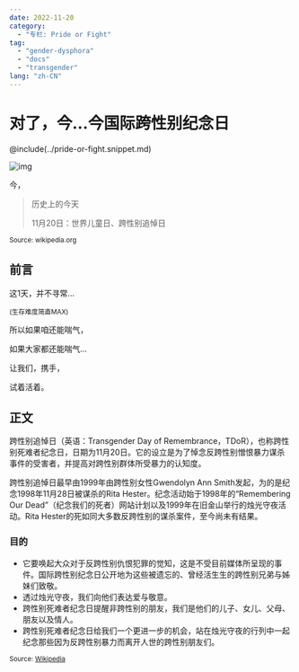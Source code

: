 ```yaml
---
date: 2022-11-20
category:
  - "专栏: Pride or Fight"
tag:
  - "gender-dysphora"
  - "docs"
  - "transgender"
lang: "zh-CN"
---
```


<!-- more -->

# 对了，今...今国际跨性别纪念日

@include(../pride-or-fight.snippet.md)

![img](../res/images/posts/photo_2022-11-20_16-28-43.jpg "Origin: lemonno")

今，

> 历史上的今天
>
> 11月20日：世界儿童日、跨性别追悼日

<sub>Source: wikipedia.org</sub>

## 前言

这1天，并不寻常...

<sub>(生存难度简直MAX)</sub>

所以如果咱还能喘气，

如果大家都还能喘气...

让我们，携手，

试着活着。

## 正文

跨性别追悼日（英语：Transgender Day of Remembrance，TDoR），也称跨性别死难者纪念日，日期为11月20日。它的设立是为了悼念反跨性别憎恨暴力谋杀事件的受害者，并提高对跨性别群体所受暴力的认知度。

跨性别追悼日最早由1999年由跨性别女性Gwendolyn Ann Smith发起，为的是纪念1998年11月28日被谋杀的Rita Hester。纪念活动始于1998年的“Remembering Our Dead”（纪念我们的死者）网站计划以及1999年在旧金山举行的烛光守夜活动。Rita Hester的死如同大多数反跨性别的谋杀案件，至今尚未有结果。 

### 目的

- 它要唤起大众对于反跨性别仇恨犯罪的觉知，这是不受目前媒体所呈现的事件。国际跨性别纪念日公开地为这些被遗忘的、曾经活生生的跨性别兄弟与姊妹们致敬。
- 透过烛光守夜，我们向他们表达爱与敬意。
- 跨性别死难者纪念日提醒非跨性别的朋友，我们是他们的儿子、女儿、父母、朋友以及情人。
- 跨性别死难者纪念日给我们一个更进一步的机会，站在烛光守夜的行列中一起纪念那些因为反跨性别暴力而离开人世的跨性别朋友们。

<sub>Source: [Wikipedia](https://zh.wikipedia.org/wiki/%E8%B7%A8%E6%80%A7%E5%88%A5%E8%BF%BD%E6%82%BC%E6%97%A5)</sub>

